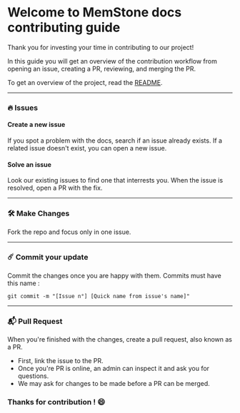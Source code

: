 # Welcome to MemStone docs contributing guide

Thank you for investing your time in contributing to our project!

In this guide you will get an overview of the contribution workflow from opening an issue, creating a PR, reviewing, and merging the PR.

To get an overview of the project, read the [README](./README.md).

---

### 🔥 Issues

#### Create a new issue

If you spot a problem with the docs, search if an issue already exists. If a related issue doesn't exist, you can open a new issue.

#### Solve an issue

Look our existing issues to find one that interrests you. When the issue is resolved, open a PR with the fix.

---

### 🛠 Make Changes

Fork the repo and focus only in one issue.

---

### ☄️ Commit your update

Commit the changes once you are happy with them. Commits must have this name : 

`git commit -m "[Issue n°] [Quick name from issue's name]"`

---

### 📬 Pull Request

When you're finished with the changes, create a pull request, also known as a PR.

- First, link the issue to the PR.
- Once you're PR is online, an admin can inspect it and ask you for questions.
- We may ask for changes to be made before a PR can be merged.

### Thanks for contribution ! 😄

